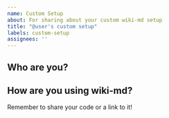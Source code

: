 ```yaml
---
name: Custom Setup
about: For sharing about your custom wiki-md setup
title: "@user's custom setup"
labels: custom-setup
assignees: ''
---
```


## Who are you?

## How are you using wiki-md?

Remember to share your code or a link to it!
